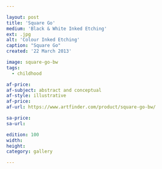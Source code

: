 ```yaml
---

layout: post
title: 'Square Go'
medium: 'Black & White Inked Etching'
ext: .jpg
alt: 'Colour Inked Etching'
caption: "Square Go"
created: '22 March 2013'

image: square-go-bw
tags:
  - childhood

af-price:
af-subject: abstract and conceptual
af-style: illustrative
af-price:
af-url: https://www.artfinder.com/product/square-go-bw/

sa-price:
sa-url:

edition: 100
width:
height:
category: gallery

---
```

